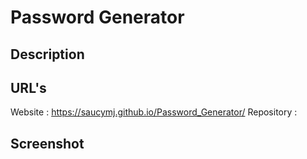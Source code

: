 # Password Generator

## Description


## URL's
Website : https://saucymj.github.io/Password_Generator/
Repository :


## Screenshot
